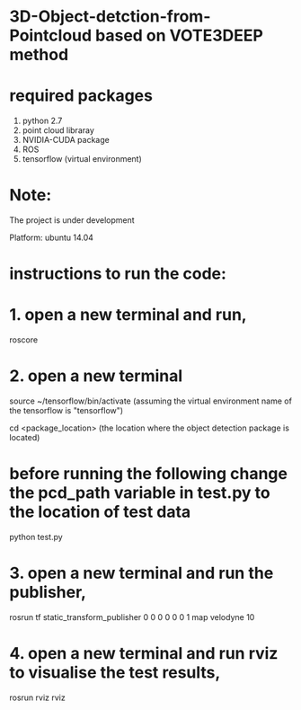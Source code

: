 # 3D-Object-detction-from-Pointcloud based on VOTE3DEEP method

# required packages
1. python 2.7
2. point cloud libraray
3. NVIDIA-CUDA package
4. ROS
5. tensorflow (virtual environment)

# Note:
The project is under development

Platform: ubuntu 14.04

# instructions to run the code:
# 1. open a new terminal and run,
roscore
# 2. open a new terminal
source ~/tensorflow/bin/activate
(assuming the virtual environment name of the tensorflow is "tensorflow")

cd <package_location>
(the location where the object detection package is located)
# before running the following change the pcd_path variable in test.py to the location of test data
python test.py

# 3. open a new terminal and run the publisher,
rosrun tf static_transform_publisher 0 0 0 0 0 0 1 map velodyne 10
# 4. open a new terminal and run rviz to visualise the test results,
rosrun rviz rviz



